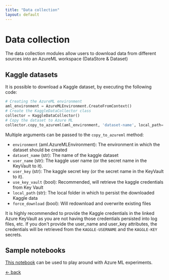 ```yaml
---
title: "Data collection"
layout: default
---
```


# Data collection

The data collection modules allow users to download data from different sources into an AzureML workspace (DataStore & Dataset)

## Kaggle datasets

It is possible to download a Kaggle dataset, by executing the following code:

```python
# Creating the AzureML environment
aml_environment = AzureMLEnvironment.CreateFromContext()
# Create the KaggleDataCollector class
collector = KaggleDataCollector()
# Copy the dataset to Azure ML
collector.copy_to_azureml(aml_environment, 'dataset-name', local_path='kaggle_data')
```

Multiple arguments can be passed to the `copy_to_azureml` method:

- `environment` (aml.AzureMLEnvironment): The environment in which the dataset should be created
- `dataset_name` (str): The name of the kaggle dataset
- `user_name` (str): The kaggle user name (or the secret name in the KeyVault to it).  
- `user_key` (str): The kaggle secret key (or the secret name in the KeyVault to it).  
- `use_key_vault` (bool): Recommended, will retrieve the kaggle credentials from Key Vault
- `local_path` (str): The local folder in which to persist the downloaded Kaggle data
- `force_download` (bool): Will redownload and overwrite existing files

It is highly recommended to provide the Kaggle credentials in the linked Azure KeyVault as you are not having those credentials persisted into log files, etc.  If you don't provide the user_name and user_key attributes, the credentials will be retrieved from the `KAGGLE-USERNAME` and the `KAGGLE-KEY` secrets.

## Sample notebooks

[This notebook](https://github.com/arcus-azure/arcus.azureml/tree/master/samples/interactive_experiments.ipynb) can be used to play around with Azure ML experiments.

[&larr; back](/)